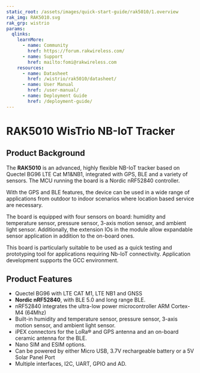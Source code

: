 ```yaml
---
static_root: /assets/images/quick-start-guide/rak5010/1.overview
rak_img: RAK5010.svg
rak_grp: wistrio
params:
  qlinks:
    learnMore:
      - name: Community
        href: https://forum.rakwireless.com/
      - name: Support
        href: mailto:fomi@rakwireless.com
    resources:
      - name: Datasheet
        href: /wistrio/rak5010/datasheet/
      - name: User Manual
        href: /user-manual/
      - name: Deployment Guide
        href: /deployment-guide/
---
```


# RAK5010 WisTrio NB-IoT Tracker

<rk-img
  :src="`${$frontmatter.static_root}/sezihji5wsoxeb4ikcfk.jpg`"
  width="50%"
  figure-number="1"
  caption="RAK5010 WisTrio NB-IoT Tracker Product View"
/>

## Product Background

The **RAK5010** is an advanced, highly flexible NB-IoT tracker based on Quectel BG96 LTE Cat M1&NB1, integrated with GPS, BLE and a variety of sensors. The MCU running the board is a Nordic nRF52840 controller.

With the GPS and BLE features, the device can be used in a wide range of applications from outdoor to indoor scenarios where location based service are necessary.

The board is equipped with four sensors on board: humidity and temperature sensor, pressure sensor, 3-axis motion sensor, and ambient light sensor. Additionally, the extension IOs in the module allow expandable sensor application in addition to the on-board ones.

This board is particularly suitable to be used as a quick testing and prototyping tool for applications requiring Nb-IoT connectivity. Application development supports the GCC environment.

<rk-btn
  src="/wistrio/rak5010/quickstart/"
  label="Get Started with RAK5010 WisTrio NB-IoT Tracker"
/>

<rk-quick-links :params="$frontmatter.params.qlinks" />

## Product Features

- Quectel BG96 with LTE CAT M1, LTE NB1 and GNSS
- **Nordic nRF52840**, with BLE 5.0 and long range BLE.
- nRF52840 integrates the ultra-low power microcontroller ARM Cortex-M4 (64Mhz)
- Built-in humidity and temperature sensor, pressure sensor, 3-axis motion sensor, and ambient light sensor.
- iPEX connectors for the LoRa® and GPS antenna and an on-board ceramic antenna for the BLE.
- Nano SIM and ESIM options.
- Can be powered by either Micro USB, 3.7V rechargeable battery or a 5V Solar Panel Port
- Multiple interfaces, I2C, UART, GPIO and AD.

<rk-btn
  src="https://store.rakwireless.com/products/rak5010-nb-iot-tracker"
  label="Buy a RAK5010 WisTrio NB-IoT Tracker "
  _blank
/>